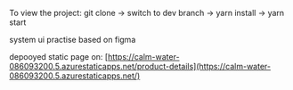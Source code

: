 
To view the project:
git clone -> switch to dev branch -> yarn install -> yarn start

system ui practise based on figma

depooyed static page on: [https://calm-water-086093200.5.azurestaticapps.net/product-details](https://calm-water-086093200.5.azurestaticapps.net/)

